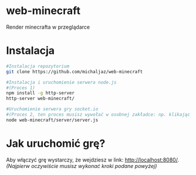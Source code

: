 # web-minecraft
Render minecrafta w przeglądarce
<h1>Instalacja</h1>

```bash
#Instalacja repozytorium
git clone https://github.com/michaljaz/web-minecraft

#Instalacja i uruchomienie serwera node.js 
#(Proces 1)
npm install -g http-server
http-server web-minecraft/

#Uruchomienie serwera gry socket.io 
#(Proces 2, ten proces musisz wywołać w osobnej zakładce: np. klikając Ctrl+Shift+T)
node web-minecraft/server/server.js

```

<h1>Jak uruchomić grę?</h1>
Aby włączyć grę wystarczy, że wejdziesz w link: <a href="http://localhost:8080/">http://localhost:8080/</a>.<br>
<i>(Najpierw oczywiście musisz wykonać kroki podane powyżej)</i>
